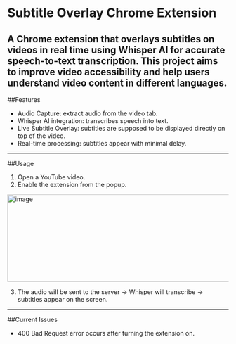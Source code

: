 # Subtitle Overlay Chrome Extension
A Chrome extension that overlays subtitles on videos in real time using **Whisper AI** for accurate speech-to-text transcription. 
This project aims to improve video accessibility and help users understand video content in different languages.
---
##Features
- Audio Capture: extract audio from the video tab.
- Whisper AI integration: transcribes speech into text.
- Live Subtitle Overlay: subtitles are supposed to be displayed directly on top of the video.
- Real-time processing: subtitles appear with minimal delay.

---

##Usage
1. Open a YouTube video.
2. Enable the extension from the popup.

<img width="525" height="199" alt="image" src="https://github.com/user-attachments/assets/6e33d1bb-cf3d-446e-9529-2fcb1692901f" />

3. The audio will be sent to the server -> Whisper will transcribe -> subtitles appear on the screen.

---

##Current Issues
- 400 Bad Request error occurs after turning the extension on.
